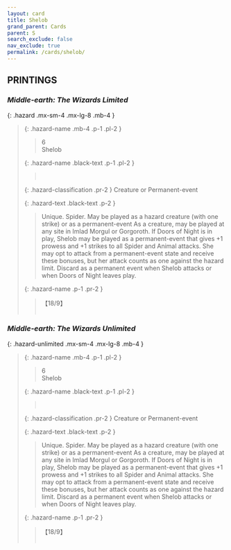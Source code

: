 ```yaml
---
layout: card
title: Shelob
grand_parent: Cards
parent: S
search_exclude: false
nav_exclude: true
permalink: /cards/shelob/
---
```


## PRINTINGS


### _Middle-earth: The Wizards Limited_

{: .hazard .mx-sm-4 .mx-lg-8 .mb-4 }
> {: .hazard-name .mb-4 .p-1 .pl-2 }
> > <div class="hazard-mp">6</div>
> > <div class="card-name">Shelob</div>
>
> {: .hazard-name .black-text .p-1 .pl-2 }
> > &nbsp;
>
> {: .hazard-classification .pr-2 }
> Creature or Permanent-event
>
> {: .hazard-text .black-text .p-2 }
> > Unique. Spider. May be played as a hazard creature (with one strike) or as a permanent-event As a creature, may be played at any site in Imlad Morgul or Gorgoroth. If Doors of Night is in play, Shelob may be played as a permanent-event that gives +1 prowess and +1 strikes to all Spider and Animal attacks. She may opt to attack from a permanent-event state and receive these bonuses, but her attack counts as one against the hazard limit. Discard as a permanent event when Shelob attacks or when Doors of Night leaves play. 
>
> {: .hazard-name .p-1 .pr-2 }
> > <div class="card-shield">【18/9】</div>
> > <div class="card-corruption">&nbsp;</div>

### _Middle-earth: The Wizards Unlimited_

{: .hazard-unlimited .mx-sm-4 .mx-lg-8 .mb-4 }
> {: .hazard-name .mb-4 .p-1 .pl-2 }
> > <div class="hazard-mp">6</div>
> > <div class="card-name">Shelob</div>
>
> {: .hazard-name .black-text .p-1 .pl-2 }
> > &nbsp;
>
> {: .hazard-classification .pr-2 }
> Creature or Permanent-event
>
> {: .hazard-text .black-text .p-2 }
> > Unique. Spider. May be played as a hazard creature (with one strike) or as a permanent-event As a creature, may be played at any site in Imlad Morgul or Gorgoroth. If Doors of Night is in play, Shelob may be played as a permanent-event that gives +1 prowess and +1 strikes to all Spider and Animal attacks. She may opt to attack from a permanent-event state and receive these bonuses, but her attack counts as one against the hazard limit. Discard as a permanent event when Shelob attacks or when Doors of Night leaves play. 
>
> {: .hazard-name .p-1 .pr-2 }
> > <div class="card-shield">【18/9】</div>
> > <div class="card-corruption-white">&nbsp;</div>
